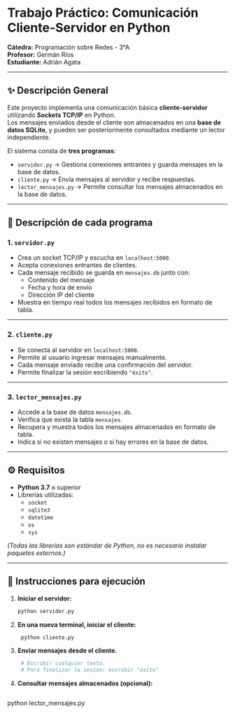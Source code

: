 # Trabajo Práctico: Comunicación Cliente-Servidor en Python

**Cátedra:** Programación sobre Redes - 3°A  
**Profesor:** Germán Ríos  
**Estudiante:** Adrián Agata

---

## ✨ Descripción General

Este proyecto implementa una comunicación básica **cliente-servidor** utilizando **Sockets TCP/IP** en Python.  
Los mensajes enviados desde el cliente son almacenados en una **base de datos SQLite**, y pueden ser posteriormente consultados mediante un lector independiente.

El sistema consta de **tres programas**:

- `servidor.py` → Gestiona conexiones entrantes y guarda mensajes en la base de datos.
- `cliente.py` → Envía mensajes al servidor y recibe respuestas.
- `lector_mensajes.py` → Permite consultar los mensajes almacenados en la base de datos.

---

## 📄 Descripción de cada programa

### 1. `servidor.py`
- Crea un socket TCP/IP y escucha en `localhost:5000`.
- Acepta conexiones entrantes de clientes.
- Cada mensaje recibido se guarda en `mensajes.db` junto con:
  - Contenido del mensaje
  - Fecha y hora de envío
  - Dirección IP del cliente
- Muestra en tiempo real todos los mensajes recibidos en formato de tabla.

---

### 2. `cliente.py`
- Se conecta al servidor en `localhost:5000`.
- Permite al usuario ingresar mensajes manualmente.
- Cada mensaje enviado recibe una confirmación del servidor.
- Permite finalizar la sesión escribiendo `"éxito"`.

---

### 3. `lector_mensajes.py`
- Accede a la base de datos `mensajes.db`.
- Verifica que exista la tabla `mensajes`.
- Recupera y muestra todos los mensajes almacenados en formato de tabla.
- Indica si no existen mensajes o si hay errores en la base de datos.

---

## ⚙️ Requisitos

- **Python 3.7** o superior
- Librerías utilizadas:
  - `socket`
  - `sqlite3`
  - `datetime`
  - `os`
  - `sys`

*(Todas las librerías son estándar de Python, no es necesario instalar paquetes externos.)*

---

## 🚀 Instrucciones para ejecución

1. **Iniciar el servidor:**
   ```bash
   python servidor.py
   ```
2. **En una nueva terminal, iniciar el cliente:**
   ```bash
    python cliente.py   
   ```
3. **Enviar mensajes desde el cliente.**
   ```bash
    # Escribir cualquier texto.
    # Para finalizar la sesión: escribir "éxito"
   ```
4. **Consultar mensajes almacenados (opcional):**
   ```bash
python lector_mensajes.py
   ```
